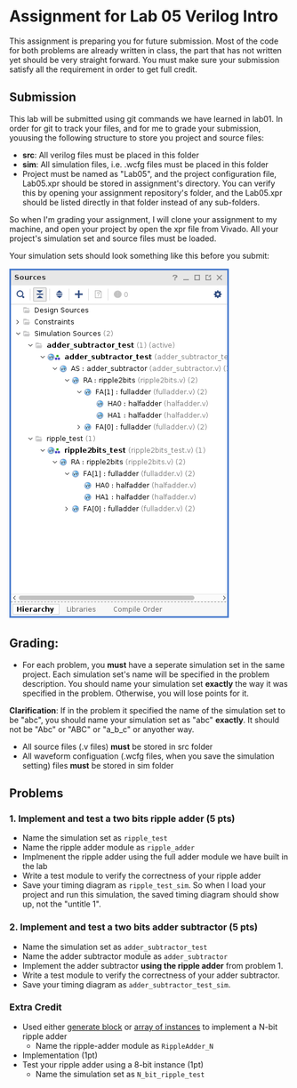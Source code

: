 # Assignment for Lab 05 Verilog Intro

This assignment is preparing you for future submission. Most of the code for both problems are already written in class, the part that has not written yet should be
very straight forward. You must make sure your submission satisfy all the requirement in order to get full credit.

## Submission
This lab will be submitted using git commands we have learned in lab01. In order for git to track your files, and for me to grade your submission, youusing the following structure to store you project and source files:

- **src**: All verilog files must be placed in this folder
- **sim**: All simulation files, i.e. .wcfg files must be placed in this folder
- Project must be named as "Lab05", and the project configuration file, Lab05.xpr should be stored in assignment's directory. You can verify this by opening your assignment repository's folder, and the Lab05.xpr should be listed directly in that folder instead of any sub-folders.

So when I'm grading your assignment, I will clone your assignment to my machine, and open your project by open the xpr file from Vivado. All your project's simulation set and source files must be loaded.

Your simulation sets should look something like this before you submit:

![project\_submission](pics/project_sources_submission.png)

## Grading:
- For each problem, you **must** have a seperate simulation set in the same project. Each simulation set's name will be specified in the problem description. You should name your simulation set **exactly** the way it was specified in the problem. Otherwise, you will lose points for it.

**Clarification**: If in the problem it specified the name of the simulation set to be "abc", you should name your simulation set as "abc" **exactly**. It should not be "Abc" or "ABC" or "a\_b\_c" or anyother way.
<!-- - If you have a simulation set for the problem, but no test bench for the module you are asked to implement, you will lose half of the points even if you implemented it correctly. -->
- All source files (.v files) **must** be stored in src folder
- All waveform configuation (.wcfg files, when you save the simulation setting) files **must** be stored in sim folder

## Problems

### 1. Implement and test a two bits ripple adder (5 pts)
- Name the simulation set as ```ripple_test```
- Name the ripple adder module as ```ripple_adder```
- Implmenent the ripple adder using the full adder module we have built in the lab
- Write a test module to verify the correctness of your ripple adder
- Save your timing diagram as ```ripple_test_sim```. So when I load your project and run this simulation, the saved timing diagram should show up, not the "untitle 1".

### 2. Implement and test a two bits adder subtractor (5 pts)
- Name the simulation set as ```adder_subtractor_test```
- Name the adder subtractor module as ```adder_subtractor```
- Implement the adder subtractor **using the ripple adder** from problem 1.
- Write a test module to verify the correctness of your adder subtractor.
- Save your timing diagram as ```adder_subtractor_test_sim```.

### Extra Credit
- Used either [generate block](http://sutherland-hdl.com/pdfs/verilog_2001_ref_guide.pdf#page=25) or [array of instances](http://sutherland-hdl.com/pdfs/verilog_2001_ref_guide.pdf#page=22) to implement a N-bit ripple adder
  - Name the ripple-adder module as ```RippleAdder_N```
- Implementation (1pt)
- Test your ripple adder using a 8-bit instance (1pt)
  - Name the simulation set as ```N_bit_ripple_test```
